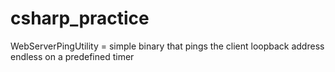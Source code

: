 # csharp_practice

WebServerPingUtility = simple binary that pings the client loopback address endless on a predefined timer
